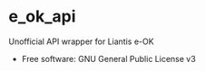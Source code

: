 # e_ok_api

Unofficial API wrapper for Liantis e-OK

* Free software: GNU General Public License v3

